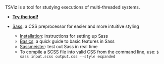TSViz is a tool for studying executions of multi-threaded systems.

* [**Try the tool!**](http://bestchai.bitbucket.io/tsviz/)

* [Sass](http://sass-lang.com/): a CSS preprocessor for easier and more intuitive styling

	- [Installation](http://sass-lang.com/install): instructions for setting up Sass
	- [Basics](http://sass-lang.com/guide): a quick guide to basic features in Sass
	- [Sassmeister](http://sassmeister.com/): test out Sass in real time
	- To compile a SCSS file into valid CSS from the command line, use:
	  ```$ sass input.scss output.css --style expanded```